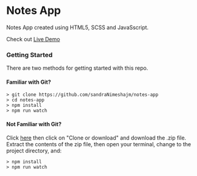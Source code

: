 # Notes App

Notes App created using HTML5, SCSS and JavaSscript.

Check out [Live Demo](https://sandranimeshajm.github.io/notes-app/)

### Getting Started

There are two methods for getting started with this repo.

#### Familiar with Git?

```
> git clone https://github.com/sandraNimeshajm/notes-app
> cd notes-app
> npm install
> npm run watch
```

#### Not Familiar with Git?

Click [here](https://github.com/sandraNimeshajm/notes-app) then click on "Clone or download" and download the .zip file. Extract the contents of the zip file, then open your terminal, change to the project directory, and:

```
> npm install
> npm run watch
```
